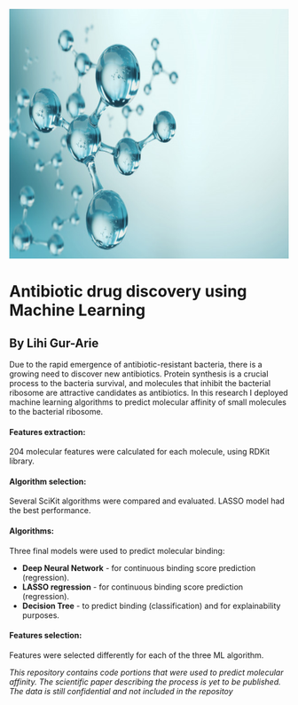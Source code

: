 <p align="center">
  <img width="1000" height="450" src="mol_background.jpg">
</p>

# Antibiotic drug discovery using Machine Learning
## By Lihi Gur-Arie

Due to the rapid emergence of antibiotic-resistant bacteria, there is a growing need to discover new antibiotics. 
Protein synthesis is a crucial process to the bacteria survival, and molecules that inhibit the bacterial ribosome are attractive candidates as antibiotics. 
In this research I deployed machine learning algorithms to predict molecular affinity of small molecules to the bacterial ribosome.

#### Features extraction:
204 molecular features were calculated for each molecule, using RDKit library. 

#### Algorithm selection:
Several SciKit algorithms were compared and evaluated. LASSO model had the best performance. 

#### Algorithms:
Three final models were used to predict molecular binding:
* **Deep Neural Network** - for continuous binding score prediction (regression).
* **LASSO regression** - for continuous binding score prediction (regression).
* **Decision Tree** -  to predict binding (classification) and for explainability purposes.

#### Features selection:
Features were selected differently for each of the three ML algorithm.




*This repository contains code portions that were used to predict molecular affinity. The scientific paper describing the process is yet to be published. The data is still confidential and not included in the repositoy*
